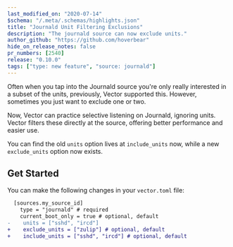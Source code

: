 ```yaml
---
last_modified_on: "2020-07-14"
$schema: "/.meta/.schemas/highlights.json"
title: "Journald Unit Filtering Exclusions"
description: "The journald source can now exclude units."
author_github: "https://github.com/hoverbear"
hide_on_release_notes: false
pr_numbers: [2540]
release: "0.10.0"
tags: ["type: new feature", "source: journald"]
---
```


Often when you tap into the Journald source you're only really interested in a subset of the units, previously,
Vector supported this. However, sometimes you just want to exclude one or two.

Now, Vector can practice selective listening on Journald, ignoring units. Vector filters these directly at the
source, offering better performance and easier use.

You can find the old `units` option lives at `include_units` now, while a new `exclude_units` option now exists.

## Get Started

You can make the following changes in your `vector.toml` file:

```diff title="vector.toml"
  [sources.my_source_id]
    type = "journald" # required
    current_boot_only = true # optional, default
-    units = ["sshd", "ircd"]
+    exclude_units = ["zulip"] # optional, default
+    include_units = ["sshd", "ircd"] # optional, default
```


